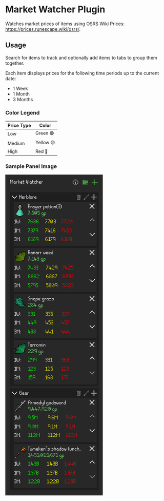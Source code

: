 # Market Watcher Plugin

Watches market prices of items using OSRS Wiki Prices: https://prices.runescape.wiki/osrs/.

## Usage
Search for items to track and optionally add items to tabs to group them together.

Each item displays prices for the following time periods up to the current date:
- 1 Week
- 1 Month
- 3 Months


### Color Legend
| Price Type | Color |
| ------------- | ------------- |
| Low  | Green 🟢 |
| Medium  | Yellow 🟡 |
| High  | Red 🔴 |

### Sample Panel Image
![Sample Image](docs/MarketWatcherSampleImage.png)
